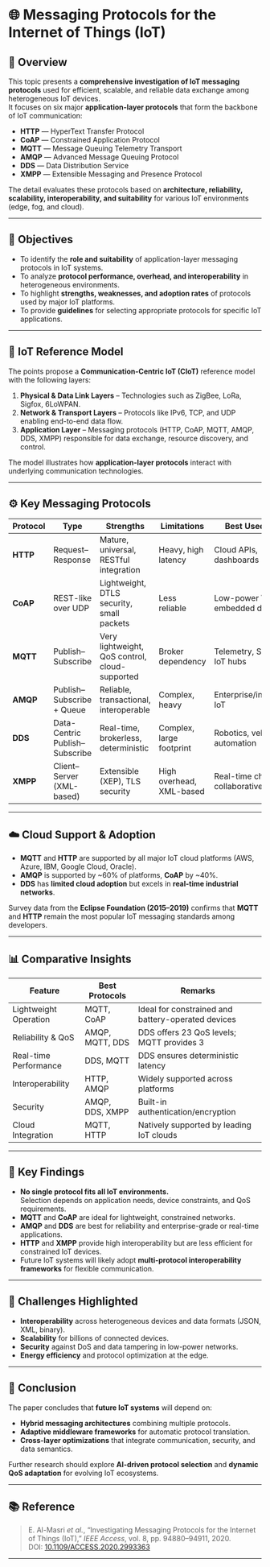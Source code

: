 # 🌐 Messaging Protocols for the Internet of Things (IoT)


## 📘 Overview

This topic presents a **comprehensive investigation of IoT messaging protocols** used for efficient, scalable, and reliable data exchange among heterogeneous IoT devices.  
It focuses on six major **application-layer protocols** that form the backbone of IoT communication:

- **HTTP** — HyperText Transfer Protocol  
- **CoAP** — Constrained Application Protocol  
- **MQTT** — Message Queuing Telemetry Transport  
- **AMQP** — Advanced Message Queuing Protocol  
- **DDS** — Data Distribution Service  
- **XMPP** — Extensible Messaging and Presence Protocol  

The detail evaluates these protocols based on **architecture, reliability, scalability, interoperability, and suitability** for various IoT environments (edge, fog, and cloud).

---

## 🧭 Objectives

- To identify the **role and suitability** of application-layer messaging protocols in IoT systems.  
- To analyze **protocol performance, overhead, and interoperability** in heterogeneous environments.  
- To highlight **strengths, weaknesses, and adoption rates** of protocols used by major IoT platforms.  
- To provide **guidelines** for selecting appropriate protocols for specific IoT applications.

---

## 🧩 IoT Reference Model

The points propose a **Communication-Centric IoT (CIoT)** reference model with the following layers:

1. **Physical & Data Link Layers** – Technologies such as ZigBee, LoRa, Sigfox, 6LoWPAN.  
2. **Network & Transport Layers** – Protocols like IPv6, TCP, and UDP enabling end-to-end data flow.  
3. **Application Layer** – Messaging protocols (HTTP, CoAP, MQTT, AMQP, DDS, XMPP) responsible for data exchange, resource discovery, and control.

The model illustrates how **application-layer protocols** interact with underlying communication technologies.

---

## ⚙️ Key Messaging Protocols

| **Protocol** | **Type** | **Strengths** | **Limitations** | **Best Used For** |
|---------------|-----------|----------------|------------------|-------------------|
| **HTTP** | Request–Response | Mature, universal, RESTful integration | Heavy, high latency | Cloud APIs, dashboards |
| **CoAP** | REST-like over UDP | Lightweight, DTLS security, small packets | Less reliable | Low-power WSNs, embedded devices |
| **MQTT** | Publish–Subscribe | Very lightweight, QoS control, cloud-supported | Broker dependency | Telemetry, SCADA, IoT hubs |
| **AMQP** | Publish–Subscribe + Queue | Reliable, transactional, interoperable | Complex, heavy | Enterprise/industrial IoT |
| **DDS** | Data-Centric Publish–Subscribe | Real-time, brokerless, deterministic | Complex, large footprint | Robotics, vehicles, automation |
| **XMPP** | Client–Server (XML-based) | Extensible (XEP), TLS security | High overhead, XML-based | Real-time chat, collaborative IoT |

---

## ☁️ Cloud Support & Adoption

- **MQTT** and **HTTP** are supported by all major IoT cloud platforms (AWS, Azure, IBM, Google Cloud, Oracle).  
- **AMQP** is supported by ~60% of platforms, **CoAP** by ~40%.  
- **DDS** has **limited cloud adoption** but excels in **real-time industrial networks**.

Survey data from the **Eclipse Foundation (2015–2019)** confirms that **MQTT** and **HTTP** remain the most popular IoT messaging standards among developers.

---

## 📊 Comparative Insights

| **Feature** | **Best Protocols** | **Remarks** |
|--------------|--------------------|--------------|
| Lightweight Operation | MQTT, CoAP | Ideal for constrained and battery-operated devices |
| Reliability & QoS | AMQP, MQTT, DDS | DDS offers 23 QoS levels; MQTT provides 3 |
| Real-time Performance | DDS, MQTT | DDS ensures deterministic latency |
| Interoperability | HTTP, AMQP | Widely supported across platforms |
| Security | AMQP, DDS, XMPP | Built-in authentication/encryption |
| Cloud Integration | MQTT, HTTP | Natively supported by leading IoT clouds |

---

## 🧠 Key Findings

- **No single protocol fits all IoT environments.**  
  Selection depends on application needs, device constraints, and QoS requirements.  
- **MQTT** and **CoAP** are ideal for lightweight, constrained networks.  
- **AMQP** and **DDS** are best for reliability and enterprise-grade or real-time applications.  
- **HTTP** and **XMPP** provide high interoperability but are less efficient for constrained IoT devices.  
- Future IoT systems will likely adopt **multi-protocol interoperability frameworks** for flexible communication.

---

## 🔐 Challenges Highlighted

- **Interoperability** across heterogeneous devices and data formats (JSON, XML, binary).  
- **Scalability** for billions of connected devices.  
- **Security** against DoS and data tampering in low-power networks.  
- **Energy efficiency** and protocol optimization at the edge.  

---

## 🚀 Conclusion

The paper concludes that **future IoT systems** will depend on:
- **Hybrid messaging architectures** combining multiple protocols.  
- **Adaptive middleware frameworks** for automatic protocol translation.  
- **Cross-layer optimizations** that integrate communication, security, and data semantics.

Further research should explore **AI-driven protocol selection** and **dynamic QoS adaptation** for evolving IoT ecosystems.

---

## 📚 Reference

> E. Al-Masri *et al.*, “Investigating Messaging Protocols for the Internet of Things (IoT),” *IEEE Access*, vol. 8, pp. 94880–94911, 2020.  
> DOI: [10.1109/ACCESS.2020.2993363](https://doi.org/10.1109/ACCESS.2020.2993363)

---



